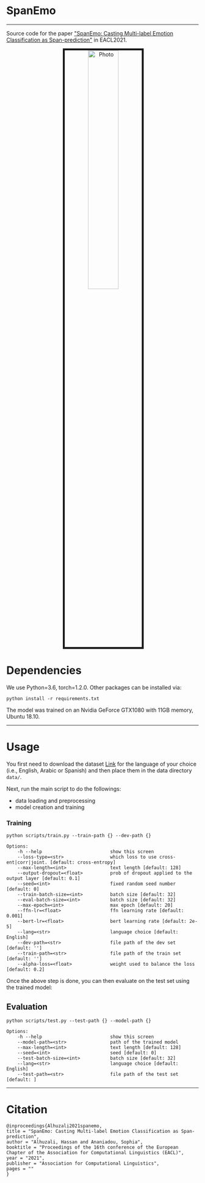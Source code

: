 # SpanEmo
***

Source code for the paper ["SpanEmo: Casting Multi-label Emotion Classification as Span-prediction"](https://arxiv.org/pdf/2101.10038.pdf) in EACL2021.

<p align="center">
  <img src="https://github.com/hasanhuz/SpanEmo/blob/master/SpanEmo_arch.PNG?raw=true" alt="Photo" border="5" width=40%/> 
</p>


# Dependencies
We use Python=3.6, torch=1.2.0. Other packages can be installed via:
```angular2html
python install -r requirements.txt
```
The model was trained on an Nvidia GeForce GTX1080 with 11GB memory, Ubuntu 18.10.

***

# Usage

You first need to download the dataset [Link](https://competitions.codalab.org/competitions/17751#learn_the_details-datasets) for the language of your choice  (i.e., English, Arabic or Spanish) and then place them in the data directory `data/`.


Next, run the main script to do the followings:
 * data loading and preprocessing
 * model creation and training

### Training
```
python scripts/train.py --train-path {} --dev-path {}

Options:
    -h --help                         show this screen
    --loss-type=<str>                 which loss to use cross-ent|corr|joint. [default: cross-entropy]
    --max-length=<int>                text length [default: 128]
    --output-dropout=<float>          prob of dropout applied to the output layer [default: 0.1]
    --seed=<int>                      fixed random seed number [default: 0]
    --train-batch-size=<int>          batch size [default: 32]
    --eval-batch-size=<int>           batch size [default: 32]
    --max-epoch=<int>                 max epoch [default: 20]
    --ffn-lr=<float>                  ffn learning rate [default: 0.001]
    --bert-lr=<float>                 bert learning rate [default: 2e-5]
    --lang=<str>                      language choice [default: English]
    --dev-path=<str>                  file path of the dev set [default: '']
    --train-path=<str>                file path of the train set [default: '']
    --alpha-loss=<float>              weight used to balance the loss [default: 0.2]
```



Once the above step is done, you can then evaluate on the test set using the trained model:

## Evaluation
```
python scripts/test.py --test-path {} --model-path {}

Options:
    -h --help                         show this screen
    --model-path=<str>                path of the trained model
    --max-length=<int>                text length [default: 128]
    --seed=<int>                      seed [default: 0]
    --test-batch-size=<int>           batch size [default: 32]
    --lang=<str>                      language choice [default: English]
    --test-path=<str>                 file path of the test set [default: ]
```
***

# Citation
```
@inproceedings{Alhuzali2021spanemo,  
title = "SpanEmo: Casting Multi-label Emotion Classification as Span-prediction",  
author = "Alhuzali, Hassan and Ananiadou, Sophia",  
booktitle = "Proceedings of the 16th conference of the European Chapter of the Association for Computational Linguistics (EACL)",  
year = "2021",  
publisher = "Association for Computational Linguistics",  
pages = ""  
} 
```
